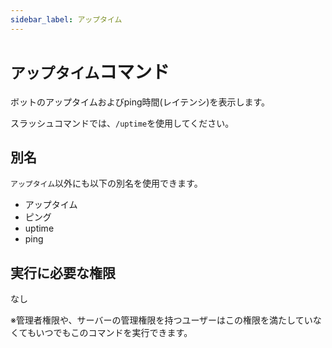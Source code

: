 ```yaml
---
sidebar_label: アップタイム
---
```

# `アップタイム`コマンド
ボットのアップタイムおよびping時間(レイテンシ)を表示します。

スラッシュコマンドでは、`/uptime`を使用してください。

## 別名
`アップタイム`以外にも以下の別名を使用できます。

- アップタイム
- ピング
- uptime
- ping




## 実行に必要な権限
なし

※管理者権限や、サーバーの管理権限を持つユーザーはこの権限を満たしていなくてもいつでもこのコマンドを実行できます。
  
